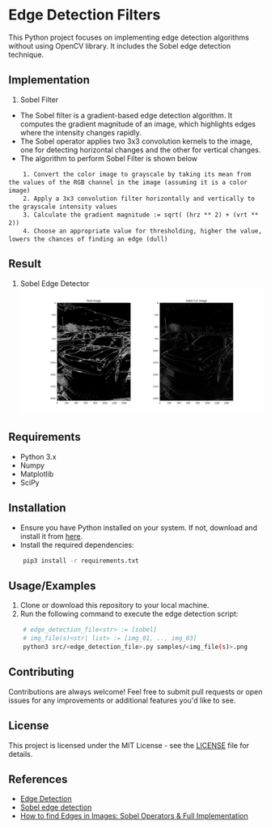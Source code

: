 # Edge Detection Filters

This Python project focuses on implementing edge detection algorithms without using OpenCV library. It includes the Sobel edge detection technique.

## Implementation

1. Sobel Filter

- The Sobel filter is a gradient-based edge detection algorithm. It computes the gradient magnitude of an image, which highlights edges where the intensity changes rapidly.
- The Sobel operator applies two 3x3 convolution kernels to the image, one for detecting horizontal changes and the other for vertical changes.
- The algorithm to perform Sobel Filter is shown below

```code
    1. Convert the color image to grayscale by taking its mean from the values of the RGB channel in the image (assuming it is a color image)
    2. Apply a 3x3 convolution filter horizontally and vertically to the grayscale intensity values
    3. Calculate the gradient magnitude := sqrt( (hrz ** 2) + (vrt ** 2))
    4. Choose an appropriate value for thresholding, higher the value, lowers the chances of finding an edge (dull)
```

## Result

1. Sobel Edge Detector
   ![comparison b/w sobel and custom impl](https://github.com/noobsiecoder/edge-detection-filters/blob/main/results/sobel/1/Figure_2.png?raw=true)

## Requirements

- Python 3.x
- Numpy
- Matplotlib
- SciPy

## Installation

- Ensure you have Python installed on your system. If not, download and install it from [here](https://www.python.org/downloads/).
- Install the required dependencies:

```bash
    pip3 install -r requirements.txt
```

## Usage/Examples

1. Clone or download this repository to your local machine.
2. Run the following command to execute the edge detection script:

```bash
    # edge_detection_file<str> := [sobel]
    # img_file(s)<str| list> := [img_01, .., img_03]
    python3 src/<edge_detection_file>.py samples/<img_file(s)>.png
```

## Contributing

Contributions are always welcome! Feel free to submit pull requests or open issues for any improvements or additional features you'd like to see.

## License

This project is licensed under the MIT License - see the [LICENSE](https://github.com/noobsiecoder/edge-detection-filters/tree/main?tab=MIT-1-ov-file) file for details.

## References

- [Edge Detection](https://en.wikipedia.org/wiki/Edge_detection)
- [Sobel edge detection](https://en.wikipedia.org/wiki/Sobel_operator)
- [How to find Edges in Images: Sobel Operators & Full Implementation](https://www.youtube.com/watch?v=VL8PuOPjVjY)
